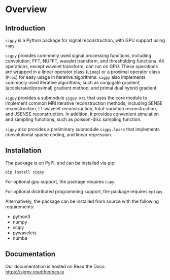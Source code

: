 Overview
========

Introduction
------------
``sigpy`` is a Python package for signal reconstruction, with GPU support using ``cupy``.

``sigpy`` provides commonly used signal processing functions, including convolution, FFT, NUFFT, wavelet transform, and thresholding functions. All operations, except wavelet transform, can run on GPU. These operations are wrapped in a linear operator class (``Linop``) or a proximal operator class (``Prox``) for easy usage in iterative algorithms. ``sigpy`` also implements commonly used iterative algorithms, such as conjugate gradient, (accelerated/proximal) gradient method, and primal dual hybrid gradient.

``sigpy`` provides a submodule ``sigpy.mri`` that uses the core module to implement common MRI iterative reconstruction methods, including SENSE reconstruction, L1-wavelet reconstruction, total-variation reconstruction, and JSENSE reconstruction. In addition, it provides convenient simulation and sampling functions, such as poisson-disc sampling function.

``sigpy`` also provides a preliminary submodule ``sigpy.learn`` that implements convolutional sparse coding, and linear regression.

Installation
------------
The package is on PyPI, and can be installed via pip:

	pip install sigpy

For optional gpu support, the package requires ``cupy``.

For optional distributed programming support, the package requires ``mpi4py``.
	
Alternatively, the package can be installed from source with the following requirements:

- python3
- numpy
- scipy
- pywavelets
- numba

Documentation
-------------
Our documentation is hosted on Read the Docs: https://sigpy.readthedocs.io
